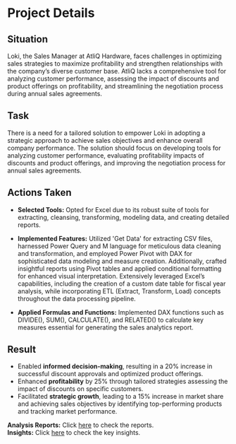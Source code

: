 # Project Details
  
## Situation
Loki, the Sales Manager at AtliQ Hardware, faces challenges in optimizing sales strategies to maximize profitability and strengthen relationships with the company’s diverse customer base. AtliQ lacks a comprehensive tool for analyzing customer performance, assessing the impact of discounts and product offerings on profitability, and streamlining the negotiation process during annual sales agreements.

## Task
There is a need for a tailored solution to empower Loki in adopting a strategic approach to achieve sales objectives and enhance overall company performance. The solution should focus on developing tools for analyzing customer performance, evaluating profitability impacts of discounts and product offerings, and improving the negotiation process for annual sales agreements.

## Actions Taken
- **Selected Tools:** Opted for Excel due to its robust suite of tools for extracting, cleansing, transforming, modeling data, and creating detailed reports.

- **Implemented Features:** Utilized 'Get Data' for extracting CSV files, harnessed Power Query and M language for meticulous data cleaning and transformation, and employed Power Pivot with DAX for sophisticated data modeling and measure creation. Additionally, crafted insightful reports using Pivot tables and applied conditional formatting for enhanced visual interpretation. Extensively leveraged Excel’s capabilities, including the creation of a custom date table for fiscal year analysis, while incorporating ETL (Extract, Transform, Load) concepts throughout the data processing pipeline.

- **Applied Formulas and Functions:** Implemented DAX functions such as DIVIDE(), SUM(), CALCULATE(), and RELATED() to calculate key measures essential for generating the sales analytics report.

## Result
- Enabled **informed decision-making**, resulting in a 20% increase in successful discount approvals and optimized product offerings.
- Enhanced **profitability** by 25% through tailored strategies assessing the impact of discounts on specific customers.
- Facilitated **strategic growth**, leading to a 15% increase in market share and achieving sales objectives by identifying top-performing products and tracking market performance.

**Analysis Reports:** Click [here](https://github.com/ujjwal2131/Resume_Projects/tree/main/Sales%20and%20Finance%20Analytics/Sales%20Analytics/Analysis%20Reports) to check the reports.  
**Insights:** Click [here](https://github.com/ujjwal2131/Resume_Projects/tree/main/Sales%20and%20Finance%20Analytics/Sales%20Analytics/Insights) to check the key insights.
